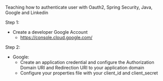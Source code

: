 Teaching how to authenticate user with Oauth2, Spring Security, Java, Google and Linkedin

Step 1:
- Create a developer Google Account
  - https://console.cloud.google.com/
 

Step 2:
- Google: 
  - Create an application credential and configure the Authorization 
  Domain URI and Redirection URI to your application domain
  - Configure your properties file with your client_id and client_secret
